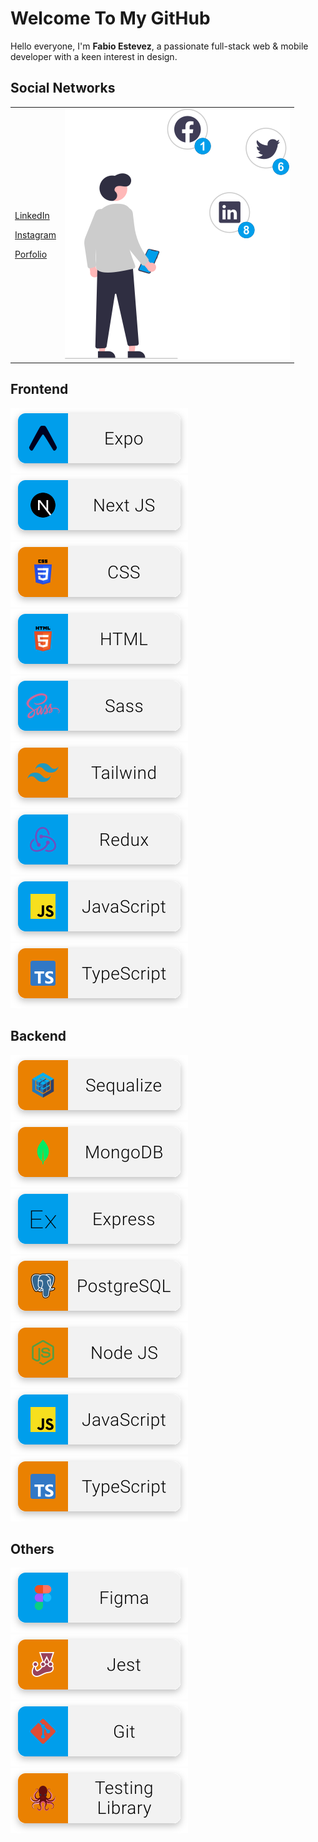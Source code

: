 <link rel="stylesheet" type="text/css" href="./style.css">

<h1>Welcome To My GitHub</h1>

<p>
  Hello everyone, I'm <strong>Fabio Estevez</strong>, a passionate full-stack web & mobile developer with a keen interest in design.
</p>

<h2>Social Networks</h2>
<table border='0' cellspacing='0' cellpadding='0'>
  <tr>
    <td>
      <p style="color:#EA8101"><a target='_blank' href='https://www.linkedin.com/in/fabio-andres-estevez-herrera/'>LinkedIn</a></p>
      <p style="color:#EA8101"><a target='_blank' href='https://www.instagram.com/padermoo/'>Instagram</a></p>
      <p style="color:#EA8101"><a target='_blank' href='https://portfolio-fabio.vercel.app/'>Porfolio</a></p>
    </td>
    <td>
      <img src='./resources/social.svg' alt='icon' />
    </td>
  </tr>
</table>

<h2>Frontend</h2>
<div>
  <img src='./resources/expo.svg' alt='icon expo' />
  <img src='./resources/next.svg' alt='icon next' />
  <img src='./resources/css.svg' alt='icon css' />
  <img src='./resources/html.svg' alt='icon html' />
  <img src='./resources/sass.svg' alt='icon sass' />
  <img src='./resources/tailwind.svg' alt='icon tailwind' />
  <img src='./resources/redux.svg' alt='icon redux' />
  <img src='./resources/javascript.svg' alt='icon javascript' />
  <img src='./resources/typescript.svg' alt='icon typescript' />
</div>

<h2>Backend</h2>
<div>
  <img src='./resources/sequalize.svg' alt='icon sequalize' />
  <img src='./resources/mongodb.svg' alt='icon mongodb' />
  <img src='./resources/express.svg' alt='icon express' />
  <img src='./resources/postgresql.svg' alt='icon postgresql' />
  <img src='./resources/node.svg' alt='icon node' />
  <img src='./resources/javascript.svg' alt='icon javascript' />
  <img src='./resources/typescript.svg' alt='icon typescript' />
</div>

<h2>Others</h2>
<div>
  <img src='./resources/figma.svg' alt='icon figma' />
  <img src='./resources/jest.svg' alt='icon jest' />
  <img src='./resources/git.svg' alt='icon git' />
  <img src='./resources/testing.svg' alt='icon testing' />
</div>
